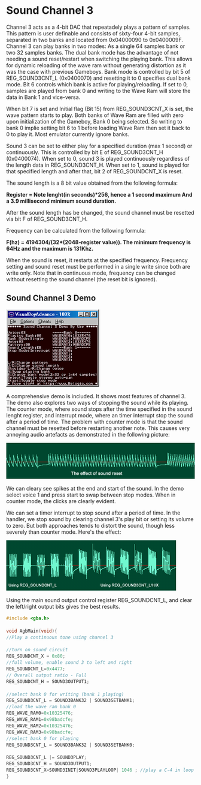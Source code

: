 # Sound Channel 3

Channel 3 acts as a 4-bit DAC that repeatadely plays a pattern of samples. This pattern is user definable and consists of sixty-four 4-bit samples, separated in two banks and located from 0x04000090 to 0x0400009F. Channel 3 can play banks in two modes: As a single 64 samples bank or two 32 samples banks. The dual bank mode has the advantage of not needing a sound reset/restart when switching the playing bank. This allows for dynamic reloading of the wave ram without generating distortion as it was the case with previous Gameboys. Bank mode is controlled by bit 5 of REG_SOUND3CNT_L (0x0400070) and resetting it to 0 specifies dual bank mode. Bit 6 controls which bank is active for playing/reloading. If set to 0, samples are played from bank 0 and writing to the Wave Ram will store the data in Bank 1 and vice-versa.

When bit 7 is set and Initial flag (Bit 15) from REG_SOUND3CNT_X is set, the wave pattern starts to play. Both banks of Wave Ram are filled with zero upon initialization of the Gameboy, Bank 0 being selected. So writing to bank 0 implie setting bit 6 to 1 before loading Wave Ram then set it back to 0 to play it. Most emulator currently ignore banks.

Sound 3 can be set to either play for a specified duration (max 1 second) or continuously. This is controlled by bit E of REG_SOUND3CNT_H (0x0400074). When set to 0, sound 3 is played continuously regardless of the length data in REG_SOUND3CNT_H. When set to 1, sound is played for that specified length and after that, bit 2 of REG_SOUNDCNT_X is reset.

The sound length is a 8 bit value obtained from the following formula:

**Register = Note lenght(in seconds)\*256, hence a 1 second maximum And a 3.9 millisecond minimum sound duration.**

After the sound length has be changed, the sound channel must be resetted via bit F of REG_SOUND3CNT_H.

Frequency can be calculated from the following formula:

**F(hz) = 4194304/(32\*(2048-register value)). The minimum frequency is 64Hz and the maximum is 131Khz.**

When the sound is reset, it restarts at the specified frequency. Frequency setting and sound reset must be performed in a single write since both are write only. Note that in continuous mode, frequency can be changed without resetting the sound channel (the reset bit is ignored).

## Sound Channel 3 Demo

![Demo 3 example](images/demo3.gif)

A comprehensive demo is included. It shows most features of channel 3. The demo also explores two ways of stopping the sound while its playing. The counter mode, where sound stops after the time specified in the sound lenght register, and interrupt mode, where an timer interrupt stop the sound after a period of time. The problem with counter mode is that the sound channel must be resetted before restarting another note. This causes very annoying audio artefacts as demonstrated in the following picture:

![Sound 3 Reset example](images/sound3reset.gif)

We can cleary see spikes at the end and start of the sound. In the demo select voice 1 and press start to swap between stop modes. When in counter mode, the clicks are clearly evident.

We can set a timer interrupt to stop sound after a period of time. In the handler, we stop sound by clearing channel 3's play bit or setting its volume to zero. But both approaches tends to distort the sound, though less severely than counter mode. Here's the effect:

![Chan 3 Wav Stop example](images/chan3wavstop.gif)

Using the main sound output control register REG_SOUNDCNT_L, and clear the left/right output bits gives the best results.

```C
#include <gba.h>

void AgbMain(void){
//Play a continuous tone using channel 3

//turn on sound circuit
REG_SOUNDCNT_X = 0x80;
//full volume, enable sound 3 to left and right
REG_SOUNDCNT_L=0x4477;
// Overall output ratio - Full
REG_SOUNDCNT_H = SOUND3OUTPUT1;

//select bank 0 for writing (bank 1 playing)
REG_SOUND3CNT_L = SOUND3BANK32 | SOUND3SETBANK1;
//load the wave ram bank 0
REG_WAVE_RAM0=0x10325476;
REG_WAVE_RAM1=0x98badcfe;
REG_WAVE_RAM2=0x10325476;
REG_WAVE_RAM3=0x98badcfe;
//select bank 0 for playing
REG_SOUND3CNT_L = SOUND3BANK32 | SOUND3SETBANK0;

REG_SOUND3CNT_L |= SOUND3PLAY;
REG_SOUND3CNT_H = SOUND3OUTPUT1;
REG_SOUND3CNT_X=SOUND3INIT|SOUND3PLAYLOOP| 1046 ; //play a C-4 in loop mode
}
```